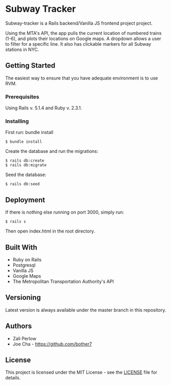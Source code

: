 # Subway Tracker

Subway-tracker is a Rails backend/Vanilla JS frontend project project.

Using the MTA's API, the app pulls the current location of numbered trains (1-6), and plots their locations on Google maps. A dropdown allows a user to filter for a specific line. It also has clickable markers for all Subway stations in NYC.

## Getting Started

The easiest way to ensure that you have adequate environment is to use RVM.

### Prerequisites

Using Rails v. 5.1.4 and  Ruby v. 2.3.1. 


### Installing

First run: bundle install

```
$ bundle install
```

Create the database and run the migrations: 

```
$ rails db:create
$ rails db:migrate
```

Seed the database:

```
$ rails db:seed
```

## Deployment

If there is nothing else running on port 3000, simply run:
```
$ rails s
```

Then open index.html in the root directory.


## Built With

* Ruby on Rails
* Postgresql
* Vanilla JS
* Google Maps
* The Metropolitan Transportation Authority's API

## Versioning

Latest version is always available under the master branch in this repository. 

## Authors

* Zali Perlow
* Joe Cha - https://github.com/bother7

## License

This project is licensed under the MIT License - see the [LICENSE](LICENSE) file for details.
